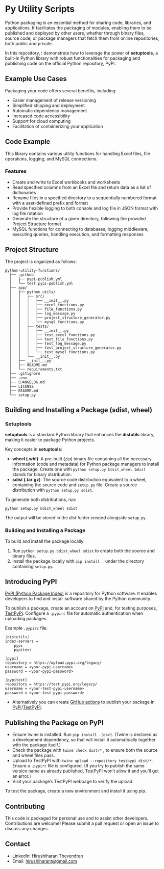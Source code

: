 # Py Utility Scripts

Python packaging is an essential method for sharing code, libraries, and applications. It facilitates the packaging of modules, enabling them to be published and deployed by other users, whether through binary files, source code, or package managers that fetch them from online repositories, both public and private.

In this repository, I demonstrate how to leverage the power of **setuptools**, a built-in Python library with robust functionalities for packaging and publishing code on the official Python repository, PyPI.

## Example Use Cases

Packaging your code offers several benefits, including:

- Easier management of release versioning
- Simplified shipping and deployment
- Automatic dependency management
- Increased code accessibility
- Support for cloud computing
- Facilitation of containerizing your application

## Code Example

This library contains various utility functions for handling Excel files, file operations, logging, and MySQL connections.

### Features

- Create and write to Excel workbooks and worksheets
- Read specified columns from an Excel file and return data as a list of dictionaries
- Rename files in a specified directory to a sequentially numbered format with a user-defined prefix and format
- Provide flexible logging to both console and log file in JSON format with log file rotation
- Generate the structure of a given directory, following the provided Project Structure format
- MySQL functions for connecting to databases, logging middleware, executing queries, handling execution, and formatting responses

## Project Structure

The project is organized as follows:

    python-utility-functions/
      ├── .github
      │   ├── pypi-publish.yml
      │   └── test.pypi-publish.yml
      ├── app/
      │   ├── python_utils/
      │   │   ├── src/
      │   │   │   ├── __init__.py
      │   │   │   ├── excel_functions.py
      │   │   │   ├── file_functions.py
      │   │   │   ├── log_message.py
      │   │   │   ├── project_structure_generator.py
      │   │   │   └── mysql_functions.py
      │   │   ├── tests/
      │   │   │   ├── __init__.py
      │   │   │   ├── test_excel_functions.py
      │   │   │   ├── test_file_functions.py
      │   │   │   ├── test_log_message.py
      │   │   │   ├── test_project_structure_generator.py
      │   │   │   └── test_mysql_functions.py
      │   │   └── __init__.py
      │   ├── __init__.py
      │   ├── README.md
      │   └── requirements.txt
      ├── .gitignore
      ├── .env
      ├── CHANGELOG.md
      ├── LICENSE
      ├── README.md
      └── setup.py

## Building and Installing a Package (sdist, wheel)

### Setuptools

**setuptools** is a standard Python library that enhances the **distutils** library, making it easier to package Python projects.

Key concepts in **setuptools**:

- **wheel (.whl)**: A pre-built (zip) binary file containing all the necessary information (code and metadata) for Python package managers to install the package. Create one with `python setup.py bdist_wheel`. `bdist` stands for binary distribution.
- **sdist (.tar.gz)**: The source code distribution equivalent to a wheel, containing the source code and `setup.py` file. Create a source distribution with `python setup.py sdist`.

To generate both distributions, run:

    python setup.py bdist_wheel sdist

The output will be stored in the _dist_ folder created alongside `setup.py`.

### Building and Installing a Package

To build and install the package locally:

1. Run `python setup.py bdist_wheel sdist` to create both the source and binary files.
2. Install the package locally with `pip install .` under the directory containing `setup.py`.


## Introducing PyPI

[PyPI (Python Package Index)](https://pypi.org/) is a repository for Python software. It enables developers to find and install software shared by the Python community.

To publish a package, create an account on [PyPI](https://pypi.org/) and, for testing purposes, [TestPyPI](https://test.pypi.org/). Configure a `.pypirc` file for automatic authentication when uploading packages.

Example `.pypirc` file:

    [distutils]
    index-servers =
        pypi
        pypitest

    [pypi]
    repository = https://upload.pypi.org/legacy/
    username = <your-pypi-username>
    password = <your-pypi-password>

    [pypitest]
    repository = https://test.pypi.org/legacy/
    username = <your-test-pypi-username>
    password = <your-test-pypi-password>


- Alternatively you can create [GitHub actions](.github) to publish your package in [PyPI](https://pypi.org/)/[TestPyPI](https://test.pypi.org/).


## Publishing the Package on PyPI

- Ensure twine is installed. Run `pip install .[dev]`. (Twine is declared as a development dependency, so that will install it automatically together with the package itself.)
- Check the package with `twine check dist/*` , to ensure both the source and wheel files pass.
- Upload to TestPyPI with `twine upload --repository testpypi dist/*`. Ensure a `.pypirc` file is configured. (If you try to publish the same version name as already published, TestPyPI won’t allow it and you’ll get an error.)
- Visit your package’s TestPyPI webpage to verify the upload.

To test the package, create a new environment and install it using pip.

## Contributing

This code is packaged for personal use and to assist other developers. Contributions are welcome! Please submit a pull request or open an issue to discuss any changes.

## Contact

- LinkedIn: [Hirushiharan Thevendran](linkedin.com/in/hirushiharan-thevendran-a08a82152)
- Email: [hirushiharant@gmail.com](hirushiharant@gmail.com)
